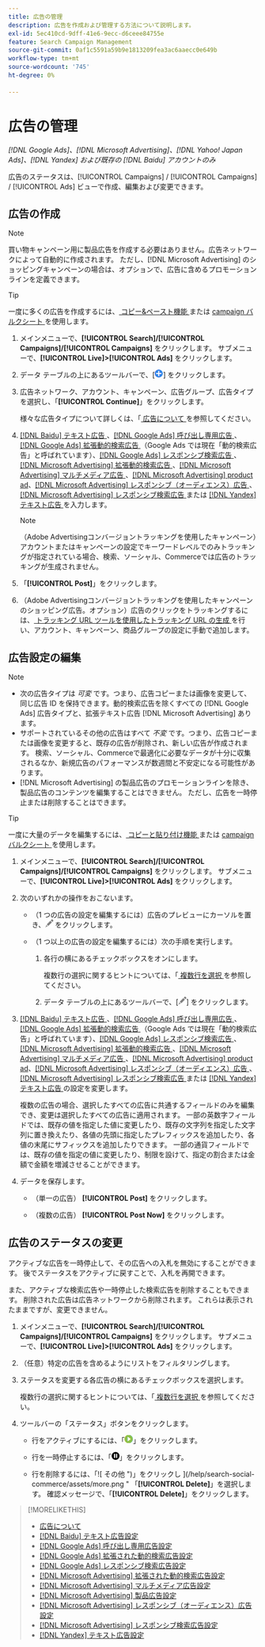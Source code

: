 ```yaml
---
title: 広告の管理
description: 広告を作成および管理する方法について説明します。
exl-id: 5ec410cd-9dff-41e6-9ecc-d6ceee84755e
feature: Search Campaign Management
source-git-commit: 0af1c5591a59b9e1813209fea3ac6aaecc0e649b
workflow-type: tm+mt
source-wordcount: '745'
ht-degree: 0%

---
```


# 広告の管理

*[!DNL Google Ads]、[!DNL Microsoft Advertising]、[!DNL Yahoo! Japan Ads]、[!DNL Yandex] および既存の [!DNL Baidu] アカウントのみ*

広告のステータスは、[!UICONTROL Campaigns] / [!UICONTROL Campaigns] / [!UICONTROL Ads] ビューで作成、編集および変更できます。

## 広告の作成

>[!NOTE]
>
>買い物キャンペーン用に製品広告を作成する必要はありません。広告ネットワークによって自動的に作成されます。 ただし、[!DNL Microsoft Advertising] のショッピングキャンペーンの場合は、オプションで、広告に含めるプロモーションラインを定義できます。

>[!TIP]
>
>一度に多くの広告を作成するには、[ コピー&amp;ペースト機能 ](/help/search-social-commerce/campaign-management/campaigns/copy-paste.md) または [campaign バルクシート ](/help/search-social-commerce/campaign-management/bulksheets/bulksheet-about.md) を使用します。

1. メインメニューで、**[!UICONTROL Search]/[!UICONTROL Campaigns]/[!UICONTROL Campaigns]** をクリックします。 サブメニューで、**[!UICONTROL Live]>[!UICONTROL Ads]** をクリックします。

1. データ テーブルの上にあるツールバーで、[![ 作成 ](/help/search-social-commerce/assets/add.png " 作成 ")] をクリックします。

1. 広告ネットワーク、アカウント、キャンペーン、広告グループ、広告タイプを選択し、「**[!UICONTROL Continue]**」をクリックします。

   様々な広告タイプについて詳しくは、「[ 広告について ](ad-about.md) を参照してください。

1. [[!DNL Baidu]  テキスト広告 ](ad-settings-baidu-text.md)、[[!DNL Google Ads]  呼び出し専用広告 ](ad-settings-google-call.md)、[[!DNL Google Ads]  拡張動的検索広告 ](ad-settings-google-dsa.md) （Google Ads では現在「動的検索広告」と呼ばれています）、[[!DNL Google Ads]  レスポンシブ検索広告 ](ad-settings-google-rsa.md)、[[!DNL Microsoft Advertising]  拡張動的検索広告 ](ad-settings-microsoft-dsa.md)、[[!DNL Microsoft Advertising]  マルチメディア広告 ](ad-settings-microsoft-multimedia.md)、[[!DNL Microsoft Advertising] product ad](ad-settings-microsoft-product.md)、[[!DNL Microsoft Advertising]  レスポンシブ（オーディエンス）広告 ](ad-settings-microsoft-responsive.md)、[[!DNL Microsoft Advertising]  レスポンシブ検索広告 ](ad-settings-microsoft-rsa.md) または [[!DNL Yandex]  テキスト広告 ](ad-settings-yandex-text.md) を入力します。

   >[!NOTE]
   >
   >（Adobe Advertisingコンバージョントラッキングを使用したキャンペーン）アカウントまたはキャンペーンの設定でキーワードレベルでのみトラッキングが指定されている場合、検索、ソーシャル、Commerceでは広告のトラッキングが生成されません。

1. 「**[!UICONTROL Post]**」をクリックします。

1. （Adobe Advertisingコンバージョントラッキングを使用したキャンペーンのショッピング広告。オプション）広告のクリックをトラッキングするには、[ トラッキング URL ツールを使用したトラッキング URL の生成 ](/help/search-social-commerce/tools/click-tracking-url-generate.md) を行い、アカウント、キャンペーン、商品グループの設定に手動で追加します。

## 広告設定の編集

>[!NOTE]
>
>* 次の広告タイプは *可変* です。つまり、広告コピーまたは画像を変更して、同じ広告 ID を保持できます。動的検索広告を除くすべての [!DNL Google Ads] 広告タイプと、拡張テキスト広告 [!DNL Microsoft Advertising] あります。
>* サポートされているその他の広告はすべて *不変* です。つまり、広告コピーまたは画像を変更すると、既存の広告が削除され、新しい広告が作成されます。 検索、ソーシャル、Commerceで最適化に必要なデータが十分に収集されるなか、新規広告のパフォーマンスが数週間と不安定になる可能性があります。
>* [!DNL Microsoft Advertising] の製品広告のプロモーションラインを除き、製品広告のコンテンツを編集することはできません。 ただし、広告を一時停止または削除することはできます。

>[!TIP]
>
>一度に大量のデータを編集するには、[ コピーと貼り付け機能 ](/help/search-social-commerce/campaign-management/campaigns/copy-paste.md) または [campaign バルクシート ](/help/search-social-commerce/campaign-management/bulksheets/bulksheet-about.md) を使用します。

1. メインメニューで、**[!UICONTROL Search]/[!UICONTROL Campaigns]/[!UICONTROL Campaigns]** をクリックします。 サブメニューで、**[!UICONTROL Live]>[!UICONTROL Ads]** をクリックします。

1. 次のいずれかの操作をおこないます。

   * （1 つの広告の設定を編集するには）広告のプレビューにカーソルを置き、![ 編集 ](/help/search-social-commerce/assets/edit.png " 編集 ") をクリックします。

   * （1 つ以上の広告の設定を編集するには）次の手順を実行します。

      1. 各行の横にあるチェックボックスをオンにします。

         複数行の選択に関するヒントについては、「[ 複数行を選択 ](/help/search-social-commerce/common-tasks/navigation-editing-selection/multiple-rows-select.md) を参照してください。

      1. データ テーブルの上にあるツールバーで、[![ 編集 ](/help/search-social-commerce/assets/edit.png " 編集 ")] をクリックします。

1. [[!DNL Baidu]  テキスト広告 ](ad-settings-baidu-text.md)、[[!DNL Google Ads]  呼び出し専用広告 ](ad-settings-google-call.md)、[[!DNL Google Ads]  拡張動的検索広告 ](ad-settings-google-dsa.md) （Google Ads では現在「動的検索広告」と呼ばれています）、[[!DNL Google Ads]  レスポンシブ検索広告 ](ad-settings-google-rsa.md)、[[!DNL Microsoft Advertising]  拡張動的検索広告 ](ad-settings-microsoft-dsa.md)、[[!DNL Microsoft Advertising]  マルチメディア広告 ](ad-settings-microsoft-multimedia.md)、[[!DNL Microsoft Advertising] product ad](ad-settings-microsoft-product.md)、[[!DNL Microsoft Advertising]  レスポンシブ（オーディエンス）広告 ](ad-settings-microsoft-responsive.md)、[[!DNL Microsoft Advertising]  レスポンシブ検索広告 ](ad-settings-microsoft-rsa.md) または [[!DNL Yandex]  テキスト広告 ](ad-settings-yandex-text.md) の設定を変更します。

   複数の広告の場合、選択したすべての広告に共通するフィールドのみを編集でき、変更は選択したすべての広告に適用されます。 一部の英数字フィールドでは、既存の値を指定した値に変更したり、既存の文字列を指定した文字列に置き換えたり、各値の先頭に指定したプレフィックスを追加したり、各値の末尾にサフィックスを追加したりできます。 一部の通貨フィールドでは、既存の値を指定の値に変更したり、制限を設けて、指定の割合または金額で金額を増減させることができます。

1. データを保存します。

   * （単一の広告） **[!UICONTROL Post]** をクリックします。

   * （複数の広告） **[!UICONTROL Post Now]** をクリックします。

## 広告のステータスの変更

アクティブな広告を一時停止して、その広告への入札を無効にすることができます。 後でステータスをアクティブに戻すことで、入札を再開できます。

また、アクティブな検索広告や一時停止した検索広告を削除することもできます。 削除された広告は広告ネットワークから削除されます。 これらは表示されたままですが、変更できません。

1. メインメニューで、**[!UICONTROL Search]/[!UICONTROL Campaigns]/[!UICONTROL Campaigns]** をクリックします。 サブメニューで、**[!UICONTROL Live]>[!UICONTROL Ads]** をクリックします。

1. （任意）特定の広告を含めるようにリストをフィルタリングします。

1. ステータスを変更する各広告の横にあるチェックボックスを選択します。

   複数行の選択に関するヒントについては、「[ 複数行を選択 ](/help/search-social-commerce/common-tasks/navigation-editing-selection/multiple-rows-select.md) を参照してください。

1. ツールバーの「ステータス」ボタンをクリックします。

   * 行をアクティブにするには、「![ アクティブ化 ](/help/search-social-commerce/assets/activate.png " アクティブ化 ")」をクリックします。

   * 行を一時停止するには、「![ 一時停止 ](/help/search-social-commerce/assets/pause.png " 一時停止 ")」をクリックします。

   * 行を削除するには、「![ その他 ")」をクリックし ](/help/search-social-commerce/assets/more.png " 「**[!UICONTROL Delete]**」を選択します。 確認メッセージで、「**[!UICONTROL Delete]**」をクリックします。

>[!MORELIKETHIS]
>
>* [ 広告について ](ad-about.md)
>* [[!DNL Baidu]  テキスト広告設定 ](ad-settings-baidu-text.md)
>* [[!DNL Google Ads]  呼び出し専用広告設定 ](ad-settings-google-call.md)
>* [[!DNL Google Ads]  拡張された動的検索広告設定 ](ad-settings-google-dsa.md)
>* [[!DNL Google Ads]  レスポンシブ検索広告設定 ](ad-settings-google-rsa.md)
>* [[!DNL Microsoft Advertising]  拡張された動的検索広告設定 ](ad-settings-microsoft-dsa.md)
>* [[!DNL Microsoft Advertising]  マルチメディア広告設定 ](ad-settings-microsoft-multimedia.md)
>* [[!DNL Microsoft Advertising]  製品広告設定 ](ad-settings-microsoft-product.md)
>* [[!DNL Microsoft Advertising]  レスポンシブ（オーディエンス）広告設定 ](ad-settings-microsoft-responsive.md)
>* [[!DNL Microsoft Advertising]  レスポンシブ検索広告設定 ](ad-settings-microsoft-rsa.md)
>* [[!DNL Yandex]  テキスト広告設定 ](ad-settings-yandex-text.md)
